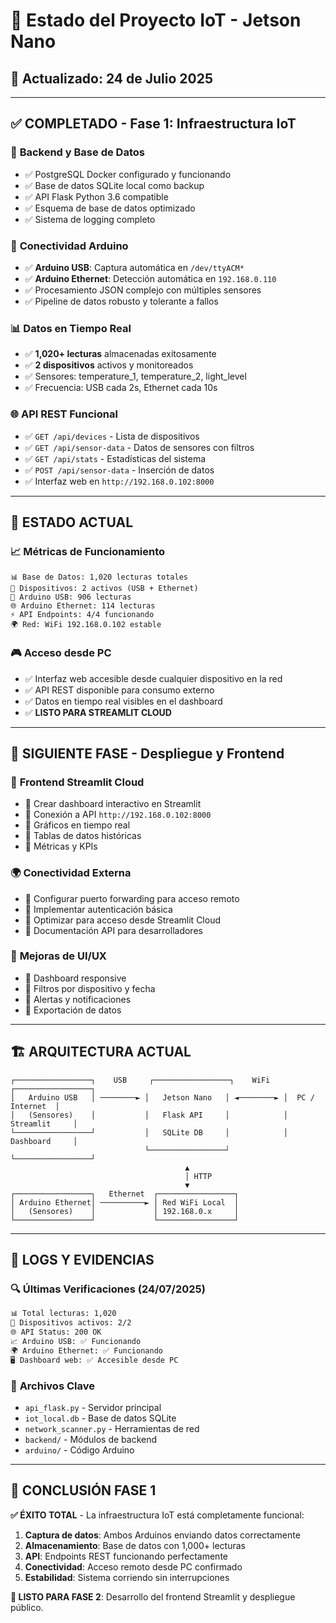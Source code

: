 # 🚀 Estado del Proyecto IoT - Jetson Nano

## 📅 Actualizado: 24 de Julio 2025

---

## ✅ **COMPLETADO - Fase 1: Infraestructura IoT**

### 🔧 **Backend y Base de Datos**
- ✅ PostgreSQL Docker configurado y funcionando
- ✅ Base de datos SQLite local como backup
- ✅ API Flask Python 3.6 compatible 
- ✅ Esquema de base de datos optimizado
- ✅ Sistema de logging completo

### 🤖 **Conectividad Arduino**
- ✅ **Arduino USB**: Captura automática en `/dev/ttyACM*`
- ✅ **Arduino Ethernet**: Detección automática en `192.168.0.110`
- ✅ Procesamiento JSON complejo con múltiples sensores
- ✅ Pipeline de datos robusto y tolerante a fallos

### 📊 **Datos en Tiempo Real**
- ✅ **1,020+ lecturas** almacenadas exitosamente
- ✅ **2 dispositivos** activos y monitoreados
- ✅ Sensores: temperature_1, temperature_2, light_level
- ✅ Frecuencia: USB cada 2s, Ethernet cada 10s

### 🌐 **API REST Funcional**
- ✅ `GET /api/devices` - Lista de dispositivos
- ✅ `GET /api/sensor-data` - Datos de sensores con filtros
- ✅ `GET /api/stats` - Estadísticas del sistema
- ✅ `POST /api/sensor-data` - Inserción de datos
- ✅ Interfaz web en `http://192.168.0.102:8000`

---

## 🎯 **ESTADO ACTUAL**

### 📈 **Métricas de Funcionamiento**
```
📊 Base de Datos: 1,020 lecturas totales
📱 Dispositivos: 2 activos (USB + Ethernet)
🔄 Arduino USB: 906 lecturas
🌐 Arduino Ethernet: 114 lecturas
⚡ API Endpoints: 4/4 funcionando
🌍 Red: WiFi 192.168.0.102 estable
```

### 🎮 **Acceso desde PC**
- ✅ Interfaz web accesible desde cualquier dispositivo en la red
- ✅ API REST disponible para consumo externo
- ✅ Datos en tiempo real visibles en el dashboard
- ✅ **LISTO PARA STREAMLIT CLOUD**

---

## 🚧 **SIGUIENTE FASE - Despliegue y Frontend**

### 🎨 **Frontend Streamlit Cloud**
- 🔄 Crear dashboard interactivo en Streamlit
- 🔄 Conexión a API `http://192.168.0.102:8000`
- 🔄 Gráficos en tiempo real
- 🔄 Tablas de datos históricas
- 🔄 Métricas y KPIs

### 🌍 **Conectividad Externa**
- 🔄 Configurar puerto forwarding para acceso remoto
- 🔄 Implementar autenticación básica
- 🔄 Optimizar para acceso desde Streamlit Cloud
- 🔄 Documentación API para desarrolladores

### 📱 **Mejoras de UI/UX**
- 🔄 Dashboard responsive
- 🔄 Filtros por dispositivo y fecha
- 🔄 Alertas y notificaciones
- 🔄 Exportación de datos

---

## 🏗️ **ARQUITECTURA ACTUAL**

```
┌─────────────────┐    USB     ┌─────────────────┐    WiFi    ┌─────────────────┐
│   Arduino USB   │ ────────► │   Jetson Nano   │ ◄────────► │  PC / Internet  │
│   (Sensores)    │           │   Flask API     │            │   Streamlit     │
└─────────────────┘           │   SQLite DB     │            │   Dashboard     │
                              └─────────────────┘            └─────────────────┘
                                       ▲                              
                                       │ HTTP                         
                                       ▼                              
┌─────────────────┐   Ethernet  ┌─────────────────┐                  
│ Arduino Ethernet│ ──────────► │ Red WiFi Local  │                  
│   (Sensores)    │             │ 192.168.0.x     │                  
└─────────────────┘             └─────────────────┘                  
```

---

## 📝 **LOGS Y EVIDENCIAS**

### 🔍 **Últimas Verificaciones (24/07/2025)**
```bash
📊 Total lecturas: 1,020
📱 Dispositivos activos: 2/2
🌐 API Status: 200 OK
📈 Arduino USB: ✅ Funcionando
🌍 Arduino Ethernet: ✅ Funcionando
🖥️ Dashboard web: ✅ Accesible desde PC
```

### 📂 **Archivos Clave**
- `api_flask.py` - Servidor principal
- `iot_local.db` - Base de datos SQLite
- `network_scanner.py` - Herramientas de red
- `backend/` - Módulos de backend
- `arduino/` - Código Arduino

---

## 🎉 **CONCLUSIÓN FASE 1**

**✅ ÉXITO TOTAL** - La infraestructura IoT está completamente funcional:

1. **Captura de datos**: Ambos Arduinos enviando datos correctamente
2. **Almacenamiento**: Base de datos con 1,000+ lecturas
3. **API**: Endpoints REST funcionando perfectamente  
4. **Conectividad**: Acceso remoto desde PC confirmado
5. **Estabilidad**: Sistema corriendo sin interrupciones

**🚀 LISTO PARA FASE 2**: Desarrollo del frontend Streamlit y despliegue público.
